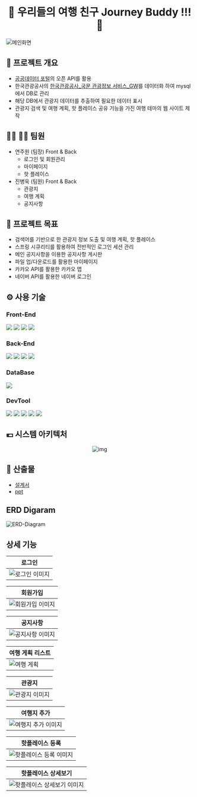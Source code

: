 <div align="center">

# 🛬 우리들의 여행 친구 Journey Buddy !!! 🛫

</div>

![메인화면](readme_img/index.png)

## 🔎 프로젝트 개요

- [공공데이터 포털](http://data.go.kr)의 오픈 API를 활용
- 한국관광공사의 [한국관광공사\_국문 관광정보 서비스\_GW](https://www.data.go.kr/data/15101578/openapi.do)를 데이터화 하여 mysql에서 DB로 관리
- 해당 DB에서 관광지 데이터를 추출하여 필요한 데이터 표시
- 관광지 검색 및 여행 계획, 핫 플레이스 공유 기능을 가진 여행 테마의 웹 사이트 제작

## 👩🏻 🧑🏻 팀원

- 연주원 (팀장) Front & Back
  - 로그인 및 회원관리
  - 마이페이지
  - 핫 플레이스
- 진병욱 (팀원) Front & Back
  - 관광지
  - 여행 계획
  - 공지사항

## 📣 프로젝트 목표

- 검색어를 기반으로 한 관광지 정보 도출 및 여행 계획, 핫 플레이스
- 스프링 시큐리티를 활용하여 전반적인 로그인 세션 관리
- 메인 공지사항을 이용한 공지사항 게시판
- 파일 업/다운로드를 활용한 마이페이지
- 카카오 API를 활용한 카카오 맵
- 네이버 API를 활용한 네이버 로그인

## ⚙ 사용 기술

### Front-End

<img src="https://img.shields.io/badge/HTML5-E34F26?style=flat&logo=HTML5&logoColor=white">
<img src="https://img.shields.io/badge/CSS3-1572B6?style=flat&logo=CSS3&logoColor=white" />
<img src="https://img.shields.io/badge/JavaScript-F7DF1E?style=flat&logo=JavaScript&logoColor=white" />
<img src="https://img.shields.io/badge/Vue.js [2.7.14]-4FC08D?style=flat&logo=Vue.js&logoColor=white" />

### Back-End

<img src="https://img.shields.io/badge/Java [8]-007396?style=flat&logo=Java&logoColor=white" />
<img src="https://img.shields.io/badge/Spring [5.3.27]-6DB33F?style=flat&logo=Spring&logoColor=white" />
<img src="https://img.shields.io/badge/Spring Boot [2.7.11]-6DB33F?style=flat&logo=Spring Boot&logoColor=white" />
<img src="https://img.shields.io/badge/Spring Security [2.5.0]-6DB33F?style=flat&logo=Spring Security&logoColor=white" />

### DataBase

<img src="https://img.shields.io/badge/MySQL [8.0.32]-4479A1?style=flat&logo=MySQL&logoColor=white" />

### DevTool

<img src="https://img.shields.io/badge/
Visual Studio Code-007ACC?style=flat&logo=
Visual Studio Code&logoColor=white" />
<img src="https://img.shields.io/badge/Eclipse IDE-2C2255?style=flat&logo=Eclipse IDE&logoColor=white" />
<img src="https://img.shields.io/badge/STS [3.9.14]-6DB33F?style=flat&logo=Spring&logoColor=white" />
<img src="https://img.shields.io/badge/Work Bench [8.0]-4479A1?style=flat&logo=MySQL&logoColor=white" />
<img src="https://img.shields.io/badge/Git-F05032?style=flat&logo=Git&logoColor=white" />

## 💶 시스템 아키텍처

<div align="center">

![img](readme_img/시스템_아키텍처.png)

</div>

## 📄 산출물

- [설계서](https://1drv.ms/b/s!AobPN9o4gUEm-BmQWgMroxnS6eJk?e=HKT8CA)
- [ppt](https://1drv.ms/b/s!AobPN9o4gUEm-BqTYvv1QSp3W6Tr?e=y4dLmM)

## ERD Digaram

![ERD-Diagram](/readme_img/DB/ERD%20Diagram.png)

## 상세 기능

<div align="center">

| <b>로그인</b>                            |
| ---------------------------------------- |
| ![로그인 이미지](/readme_img/로그인.png) |

| 회원가입                                     |
| -------------------------------------------- |
| ![회원가입 이미지](/readme_img/회원가입.png) |

| 공지사항                                      |
| --------------------------------------------- |
| ![공지사항 이미지](/readme_img/공지사항2.PNG) |

| 여행 게획 리스트                       |
| -------------------------------------- |
| ![여행 게획](/readme_img/여행계획.png) |

| 관광지                                   |
| ---------------------------------------- |
| ![관광지 이미지](/readme_img/관광지.png) |

| 여행지 추가                                       |
| ------------------------------------------------- |
| ![여행지 추가 이미지](readme_img/여행지_추가.png) |

| 핫플레이스 등록                                           |
| --------------------------------------------------------- |
| ![핫플레이스 등록 이미지](readme_img/핫플레이스_등록.png) |

| 핫플레이스 상세보기                                               |
| ----------------------------------------------------------------- |
| ![핫플레이스 상세보기 이미지](readme_img/핫플레이스_상세보기.png) |

</div>
